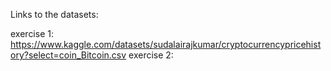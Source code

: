 Links to the datasets:

exercise 1: https://www.kaggle.com/datasets/sudalairajkumar/cryptocurrencypricehistory?select=coin_Bitcoin.csv
exercise 2: 